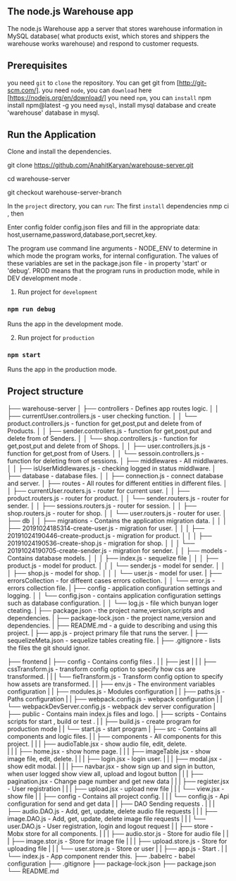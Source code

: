 ## The node.js Warehouse app

The node.js Warehouse app a server that stores warehouse information in MySQL database( what products exist, which stores and shippers the warehouse works warehouse) and respond to customer requests.

## Prerequisites

you need `git` to `clone` the repository. You can get git from [http://git-scm.com/].
you need `node`, you can `download` here [https://nodejs.org/en/download/]
you need `npm`, you can `install`  npm install npm@latest -g
you need `mysql`, install mysql database and create 'warehouse' database in mysql.

## Run the Application
Clone and install the dependencies.

git clone https://github.com/AnahitKaryan/warehouse-server.git

cd warehouse-server

git checkout warehouse-server-branch

In the `project` directory, you can `run`: 
The first `install` dependencies nmp ci , then 

Enter config folder config.json files and fill in the appropriate data: host,username,password,database,port,secret,key.

The program use command line arguments - NODE_ENV to determine in which mode the program works, for internal configuration. The values of these variables are set in the package.json file - in property 'start' or 'debug'. PROD means that the program runs in production mode, while in DEV development mode .

1) Run project for `development`

### `npm run debug`
Runs the app in the development mode.<br />

2) Run project for `production` 

### `npm start`
Runs the app in the production mode.<br />

## Project structure

├── warehouse-server
│   ├── controllers - Defines app routes logic.
│   │   ├── currentUser.controllers.js - user checking function.
│   │   └── product.controllers.js - function for get,post,put and delete from of Products.
│   │   ├── sender.controllers.js - function for get,post,put and delete from of Senders.
│   │   └── shop.controllers.js - function for get,post,put and delete from of Shops.
│   │   ├── user.controllers.js.js - function for get,post from of Users.
│   │   └── sessoin.controllers.js - function for deleting from of sessions.
│   ├── middlewares - All middlwares.
│   │   ├── isUserMiddlewares.js - checking logged in status middlware.
│   ├── database - database files.
│   │   ├── connection.js - connect database and server.
│   ├── routes - All routes for different entities in different files.
│   │   ├── currentUser.routers.js - router for current user.
│   │   ├── product.routers.js - router for product.
│   │   └── sender.routers.js - router for sender.
│   │   ├── sessions.routers.js - router for session.
│   │   ├── shop.routers.js - router for shop.
│   │   └── user.routers.js - router for user.
│   ├── db
│   │   ├── migrations - Contains the application migration data.
│   │   │   ├── 20191024185314-create-user.js - migration for user.
│   │   │   ├── 20191024190446-create-product.js - migration for product.
│   │   │   ├── 20191024190536-create-shop.js - migration for shop.
│   │   │   └── 20191024190705-create-sender.js - migration for sender.
│   │   ├── models - Contains database models.
│   │   │   ├── index.js - sequelize file
│   │   │   ├── product.js - model for product.
│   │   │   └── sender.js - model for sender.
│   │   │   ├── shop.js - model for shop.
│   │   │   └── user.js - model for user.
|   ├── errorsCollection - for diffeent cases errors collection.
│   │   └── error.js - errors collection file.
|   ├── config - application configuration settings and logging.
│   │   └── config.json - contains application configuration settings such as database configuration.
│   │   └── log.js - file which bunyan loger cteating.
|   ├── package.json -  the project name,version,scripts and dependencies.
|   ├── package-lock.json - the project name,version and dependencies.
|   ├── README.md - a guide to describing and using this project.
|   ├── app.js - project primary file that runs the server.
|   ├── sequelizeMeta.json - sequelize tables creating file.
|   ├── .gitignore - lists the files the git should ignor.




























├── frontend
|  ├── config - Contains config files .
|  |  ├── jest
|  |  |  ├── cssTransform.js -  transform config option to specify how css are transformed.
|  |  |  └── fieTransform.js -  Transform config option to specify how assets are transformed.
|  |  ├── env.js - The environment variables configuration
|  |  ├── modules.js - Modules configuration 
|  |  ├── paths.js - Paths configuration
|  |  ├── webpack.config.js - webpack configuration 
|  |  └── webpackDevServer.config.js - webpack dev server configuration
|  ├── public - Contains main index.js files and logo.
|  ├── scripts - Contains scripts for start , build or test .
|  |  ├──  build.js - create program for production mode
|  |  └──  start.js - start program
|  ├── src - Contains all components and logic files.
|  |  ├── components - All components for this project.
|  |  |  ├──  audioTable.jsx - show audio file, edit, delete.  
|  |  |  ├──  home.jsx - show home page.
|  |  |  ├──  imageTable.jsx - show image file, edit, delete. 
|  |  |  ├──  login.jsx - login user.
|  |  |  ├──  modal.jsx - show edit modal. 
|  |  |  ├──  navbar.jsx - show sign up and sign in button, when user logged show view all, upload and logout button
|  |  |  ├──  pagination.jsx - Change page number and get new data 
|  |  |  ├──  register.jsx - User registration
|  |  |  ├──  upload.jsx - upload new file
|  |  |  └──  view.jsx - show file
|  |  ├── config - Contains all project config.
|  |  |  └──  config.js - Api configuration for send and get data
|  |  ├──  DAO Sending requests .
|  |  |  ├──  audio.DAO.js - Add, get, update, delete audio file requests
|  |  |  ├──  image.DAO.js - Add, get, update, delete image file requests
|  |  |  └──  user.DAO.js - User registration, login and logout request
|  |  ├── store - Mobx store for all components.
|  |  |  ├──  audio.stor.js - Store for audio file
|  |  |  ├──  image.stor.js - Store for image file
|  |  |  ├──  upload.store.js - Store for uploading file
|  |  |  └──  user.store.js - Store or user
|  |  ├── app.js - Start .
|  |  └── index.js - App component render this.
├── .babelrc - babel configuration
├── .gitignore 
├── package-lock.json
├── package.json 
└── README.md
